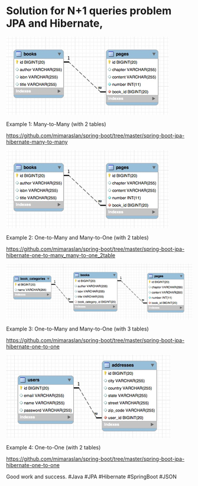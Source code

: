 #  Solution for N+1 queries problem JPA and Hibernate,


![Spring Boot + Apache Spark](src/main/resources/images/Many-to-Many_2_tables.jpg)

Example 1: Many-to-Many (with 2 tables)

https://github.com/mimaraslan/spring-boot/tree/master/spring-boot-jpa-hibernate-many-to-many



![Spring Boot + Apache Spark](src/main/resources/images/One-to-Many_Many-to-One_2_tables.jpg)

Example 2: One-to-Many and Many-to-One (with 2 tables)

https://github.com/mimaraslan/spring-boot/tree/master/spring-boot-jpa-hibernate-one-to-many_many-to-one_2table



![Spring Boot + Apache Spark](src/main/resources/images/One-to-Many_Many-to-One_3_tables.jpg)

Example 3: One-to-Many and Many-to-One (with 3 tables)

https://github.com/mimaraslan/spring-boot/tree/master/spring-boot-jpa-hibernate-one-to-one



![Spring Boot + Apache Spark](src/main/resources/images/One-to-One_2_tables.jpg)

Example 4: One-to-One (with 2 tables)

https://github.com/mimaraslan/spring-boot/tree/master/spring-boot-jpa-hibernate-one-to-one


Good work and success.
#Java #JPA #Hibernate #SpringBoot #JSON
